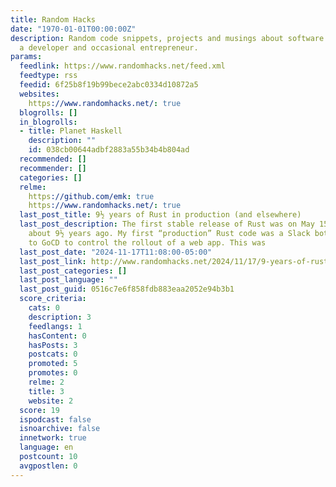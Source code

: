 ```yaml
---
title: Random Hacks
date: "1970-01-01T00:00:00Z"
description: Random code snippets, projects and musings about software from Eric Kidd,
  a developer and occasional entrepreneur.
params:
  feedlink: https://www.randomhacks.net/feed.xml
  feedtype: rss
  feedid: 6f25b8f19b99bece2abc0334d10872a5
  websites:
    https://www.randomhacks.net/: true
  blogrolls: []
  in_blogrolls:
  - title: Planet Haskell
    description: ""
    id: 038cb00644adbf2883a55b34b4b804ad
  recommended: []
  recommender: []
  categories: []
  relme:
    https://github.com/emk: true
    https://www.randomhacks.net/: true
  last_post_title: 9½ years of Rust in production (and elsewhere)
  last_post_description: The first stable release of Rust was on May 15, 2015, just
    about 9½ years ago. My first “production” Rust code was a Slack bot, which talked
    to GoCD to control the rollout of a web app. This was
  last_post_date: "2024-11-17T11:08:00-05:00"
  last_post_link: http://www.randomhacks.net/2024/11/17/9-years-of-rust-in-production-and-elsewhere/
  last_post_categories: []
  last_post_language: ""
  last_post_guid: 0516c7e6f858fdb883eaa2052e94b3b1
  score_criteria:
    cats: 0
    description: 3
    feedlangs: 1
    hasContent: 0
    hasPosts: 3
    postcats: 0
    promoted: 5
    promotes: 0
    relme: 2
    title: 3
    website: 2
  score: 19
  ispodcast: false
  isnoarchive: false
  innetwork: true
  language: en
  postcount: 10
  avgpostlen: 0
---
```

